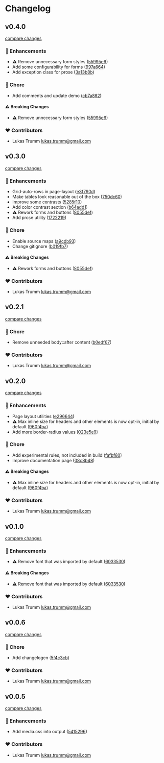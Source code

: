 # Changelog


## v0.4.0

[compare changes](https://github.com/lttr/puleo/compare/v0.3.0...v0.4.0)

### 🚀 Enhancements

- ⚠️  Remove unnecessary form styles ([55995e6](https://github.com/lttr/puleo/commit/55995e6))
- Add some configurability for forms ([997a664](https://github.com/lttr/puleo/commit/997a664))
- Add exception class for prose ([3a13b8b](https://github.com/lttr/puleo/commit/3a13b8b))

### 🏡 Chore

- Add comments and update demo ([cb7a862](https://github.com/lttr/puleo/commit/cb7a862))

#### ⚠️ Breaking Changes

- ⚠️  Remove unnecessary form styles ([55995e6](https://github.com/lttr/puleo/commit/55995e6))

### ❤️ Contributors

- Lukas Trumm <lukas.trumm@gmail.com>

## v0.3.0

[compare changes](https://github.com/lttr/puleo/compare/v0.2.1...v0.3.0)

### 🚀 Enhancements

- Grid-auto-rows in page-layout ([e3f790d](https://github.com/lttr/puleo/commit/e3f790d))
- Make tables look reasonable out of the box ([750dc60](https://github.com/lttr/puleo/commit/750dc60))
- Improve some contrasts ([5285f10](https://github.com/lttr/puleo/commit/5285f10))
- Add color contrast section ([b64add1](https://github.com/lttr/puleo/commit/b64add1))
- ⚠️  Rework forms and buttons ([8055def](https://github.com/lttr/puleo/commit/8055def))
- Add prose utility ([1722219](https://github.com/lttr/puleo/commit/1722219))

### 🏡 Chore

- Enable source maps ([a9cdb93](https://github.com/lttr/puleo/commit/a9cdb93))
- Change gitignore ([b019fb7](https://github.com/lttr/puleo/commit/b019fb7))

#### ⚠️ Breaking Changes

- ⚠️  Rework forms and buttons ([8055def](https://github.com/lttr/puleo/commit/8055def))

### ❤️ Contributors

- Lukas Trumm <lukas.trumm@gmail.com>

## v0.2.1

[compare changes](https://github.com/lttr/puleo/compare/v0.2.0...v0.2.1)

### 🏡 Chore

- Remove unneeded body::after content ([b0edf67](https://github.com/lttr/puleo/commit/b0edf67))

### ❤️ Contributors

- Lukas Trumm <lukas.trumm@gmail.com>

## v0.2.0

[compare changes](https://github.com/lttr/puleo/compare/v0.1.0...v0.2.0)

### 🚀 Enhancements

- Page layout utilities ([e296644](https://github.com/lttr/puleo/commit/e296644))
- ⚠️  Max inline size for headers and other elements is now opt-in, initial by default ([960f4ba](https://github.com/lttr/puleo/commit/960f4ba))
- Add more border-radius values ([023e5e9](https://github.com/lttr/puleo/commit/023e5e9))

### 🏡 Chore

- Add experimental rules, not included in build ([fafbf80](https://github.com/lttr/puleo/commit/fafbf80))
- Improve documentation page ([08c8b48](https://github.com/lttr/puleo/commit/08c8b48))

#### ⚠️ Breaking Changes

- ⚠️  Max inline size for headers and other elements is now opt-in, initial by default ([960f4ba](https://github.com/lttr/puleo/commit/960f4ba))

### ❤️ Contributors

- Lukas Trumm <lukas.trumm@gmail.com>

## v0.1.0

[compare changes](https://github.com/lttr/puleo/compare/v0.0.6...v0.1.0)

### 🚀 Enhancements

- ⚠️  Remove font that was imported by default ([6033530](https://github.com/lttr/puleo/commit/6033530))

#### ⚠️ Breaking Changes

- ⚠️  Remove font that was imported by default ([6033530](https://github.com/lttr/puleo/commit/6033530))

### ❤️ Contributors

- Lukas Trumm <lukas.trumm@gmail.com>

## v0.0.6

[compare changes](https://github.com/lttr/puleo/compare/v0.0.5...v0.0.6)

### 🏡 Chore

- Add changelogen ([5f4c3cb](https://github.com/lttr/puleo/commit/5f4c3cb))

### ❤️ Contributors

- Lukas Trumm <lukas.trumm@gmail.com>

## v0.0.5

[compare changes](https://github.com/lttr/puleo/compare/v0.0.4...v0.0.5)

### 🚀 Enhancements

- Add media.css into output ([5415296](https://github.com/lttr/puleo/commit/5415296))

### ❤️ Contributors

- Lukas Trumm <lukas.trumm@gmail.com>

